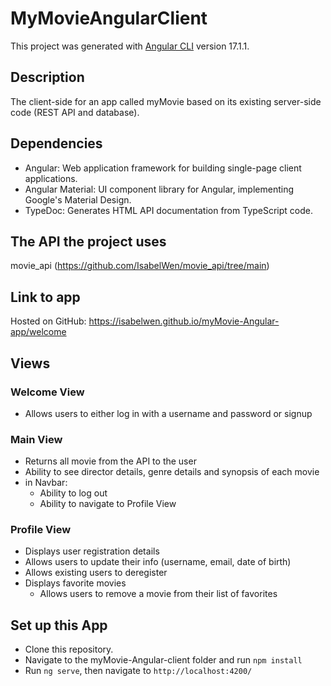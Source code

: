 # MyMovieAngularClient

This project was generated with [Angular CLI](https://github.com/angular/angular-cli) version 17.1.1.

## Description
The client-side for an app called myMovie based on its existing server-side code (REST API and database).

## Dependencies
* Angular: Web application framework for building single-page client applications.
* Angular Material: UI component library for Angular, implementing Google's Material Design.
* TypeDoc: Generates HTML API documentation from TypeScript code.

## The API the project uses
movie_api (https://github.com/IsabelWen/movie_api/tree/main)

## Link to app
Hosted on GitHub: https://isabelwen.github.io/myMovie-Angular-app/welcome

## Views
### Welcome View
* Allows users to either log in with a username and password or signup

### Main View
* Returns all movie from the API to the user
* Ability to see director details, genre details and synopsis of each movie
* in Navbar:
    * Ability to log out
    * Ability to navigate to Profile View

### Profile View
* Displays user registration details
* Allows users to update their info (username, email, date of birth)
* Allows existing users to deregister
* Displays favorite movies
    * Allows users to remove a movie from their list of favorites

## Set up this App
* Clone this repository.
* Navigate to the myMovie-Angular-client folder and run `npm install`
* Run `ng serve`, then navigate to  `http://localhost:4200/`